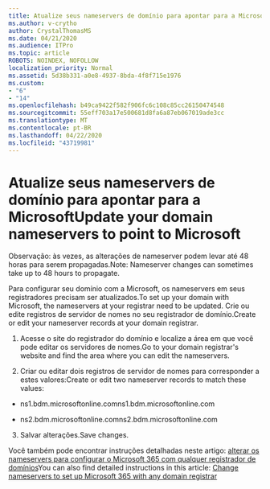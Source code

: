 ```yaml
---
title: Atualize seus nameservers de domínio para apontar para a Microsoft
ms.author: v-crytho
author: CrystalThomasMS
ms.date: 04/21/2020
ms.audience: ITPro
ms.topic: article
ROBOTS: NOINDEX, NOFOLLOW
localization_priority: Normal
ms.assetid: 5d38b331-a0e8-4937-8bda-4f8f715e1976
ms.custom:
- "6"
- "14"
ms.openlocfilehash: b49ca9422f582f906fc6c108c85cc26150474548
ms.sourcegitcommit: 55eff703a17e500681d8fa6a87eb067019ade3cc
ms.translationtype: MT
ms.contentlocale: pt-BR
ms.lasthandoff: 04/22/2020
ms.locfileid: "43719981"
---
```

# <a name="update-your-domain-nameservers-to-point-to-microsoft"></a><span data-ttu-id="0767c-102">Atualize seus nameservers de domínio para apontar para a Microsoft</span><span class="sxs-lookup"><span data-stu-id="0767c-102">Update your domain nameservers to point to Microsoft</span></span>

<span data-ttu-id="0767c-103">Observação: às vezes, as alterações de nameserver podem levar até 48 horas para serem propagadas.</span><span class="sxs-lookup"><span data-stu-id="0767c-103">Note: Nameserver changes can sometimes take up to 48 hours to propagate.</span></span>
  
<span data-ttu-id="0767c-104">Para configurar seu domínio com a Microsoft, os nameservers em seus registradores precisam ser atualizados.</span><span class="sxs-lookup"><span data-stu-id="0767c-104">To set up your domain with Microsoft, the nameservers at your registrar need to be updated.</span></span> <span data-ttu-id="0767c-105">Crie ou edite registros de servidor de nomes no seu registrador de domínio.</span><span class="sxs-lookup"><span data-stu-id="0767c-105">Create or edit your nameserver records at your domain registrar.</span></span>
  
1. <span data-ttu-id="0767c-106">Acesse o site do registrador do domínio e localize a área em que você pode editar os servidores de nomes.</span><span class="sxs-lookup"><span data-stu-id="0767c-106">Go to your domain registrar's website and find the area where you can edit the nameservers.</span></span>

2. <span data-ttu-id="0767c-107">Criar ou editar dois registros de servidor de nomes para corresponder a estes valores:</span><span class="sxs-lookup"><span data-stu-id="0767c-107">Create or edit two nameserver records to match these values:</span></span>

  - <span data-ttu-id="0767c-108">ns1.bdm.microsoftonline.com</span><span class="sxs-lookup"><span data-stu-id="0767c-108">ns1.bdm.microsoftonline.com</span></span>

  - <span data-ttu-id="0767c-109">ns2.bdm.microsoftonline.com</span><span class="sxs-lookup"><span data-stu-id="0767c-109">ns2.bdm.microsoftonline.com</span></span>

3. <span data-ttu-id="0767c-110">Salvar alterações.</span><span class="sxs-lookup"><span data-stu-id="0767c-110">Save changes.</span></span>

<span data-ttu-id="0767c-111">Você também pode encontrar instruções detalhadas neste artigo: [alterar os nameservers para configurar o Microsoft 365 com qualquer registrador de domínios](https://docs.microsoft.com/office365/admin/get-help-with-domains/change-nameservers-at-any-domain-registrar)</span><span class="sxs-lookup"><span data-stu-id="0767c-111">You can also find detailed instructions in this article: [Change nameservers to set up Microsoft 365 with any domain registrar](https://docs.microsoft.com/office365/admin/get-help-with-domains/change-nameservers-at-any-domain-registrar)</span></span>
  